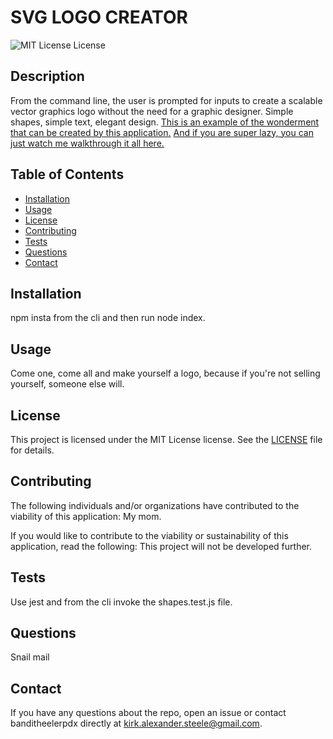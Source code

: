 
# SVG LOGO CREATOR

![MIT License License](https://img.shields.io/badge/license-MIT%20License-blue.svg)
      
## Description
      
From the command line, the user is prompted for inputs to create a scalable vector graphics logo without the need for a graphic designer.  Simple shapes, simple text, elegant design.  [This is an example of the wonderment that can be created by this application.](https://github.com/BanditHeelerPDX/svg-logo-creator/blob/main/logo.svg)  [And if you are super lazy, you can just watch me walkthrough it all here.](https://drive.google.com/file/d/1T6-7r0GSMS10aA-JwV4-Ue__0DYyJufM/view)
      
## Table of Contents
      
- [Installation](https://github.com/banditheelerpdx/read-my-node#installation)
- [Usage](https://github.com/banditheelerpdx/read-my-node#usage)
- [License](https://github.com/banditheelerpdx/read-my-node#license)
- [Contributing](https://github.com/banditheelerpdx/read-my-node#contributing)
- [Tests](https://github.com/banditheelerpdx/read-my-node#tests)
- [Questions](https://github.com/banditheelerpdx/read-my-node#questions)
- [Contact](https://github.com/banditheelerpdx/read-my-node#contact)

## Installation
      
npm insta from the cli and then run node index.
      
## Usage
      
Come one, come all and make yourself a logo, because if you're not selling yourself, someone else will.
      
## License
      
This project is licensed under the MIT License license. See the [LICENSE](https://opensource.org/licenses/MIT) file for details.
      
## Contributing
      
The following individuals and/or organizations have contributed to the viability of this application:
My mom.

If you would like to contribute to the viability or sustainability of this application, read the following:
This project will not be developed further.
      
## Tests
      
Use jest and from the cli invoke the shapes.test.js file.
      
## Questions
      
Snail mail
      
## Contact
      
If you have any questions about the repo, open an issue or contact banditheelerpdx directly at kirk.alexander.steele@gmail.com.
      
